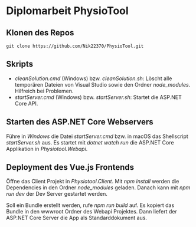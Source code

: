 # Diplomarbeit PhysioTool

## Klonen des Repos

```
git clone https://github.com/Nik22370/PhysioTool.git
```

## Skripts

- *cleanSolution.cmd* (Windows) bzw. *cleanSolution.sh*: Löscht alle temporären Dateien von
  Visual Studio sowie den Ordner *node_modules*. Hilfreich bei Problemen.
- *startServer.cmd* (Windows) bzw. *startServer.sh*: Startet die ASP.NET Core API.

## Starten des ASP.NET Core Webservers

Führe in *Windows* die Datei *startServer.cmd* bzw. in macOS das Shellscript *startServer.sh* aus.
Es startet mit *dotnet watch run* die ASP.NET Core Applikation in *Physiotool.Webapi*.

## Deployment des Vue.js Frontends

Öffne das Client Projekt in *Physiotool.Client*. Mit *npm install* werden die Dependencies
in den Ordner *node_modules* geladen. Danach kann mit *npm run dev* der Dev Server gestartet
werden.

Soll ein Bundle erstellt werden, rufe *npm run build* auf. Es kopiert das Bundle in den wwwroot
Ordner des Webapi Projektes. Dann liefert der ASP.NET Core Server die App als Standarddokument
aus.

